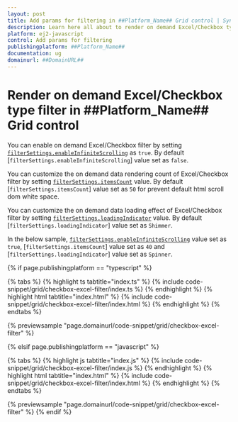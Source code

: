 ```yaml
---
layout: post
title: Add params for filtering in ##Platform_Name## Grid control | Syncfusion
description: Learn here all about to render on demand Excel/Checkbox type filter in Syncfusion ##Platform_Name## Grid control of Syncfusion Essential JS 2 and more.
platform: ej2-javascript
control: Add params for filtering 
publishingplatform: ##Platform_Name##
documentation: ug
domainurl: ##DomainURL##
---
```


# Render on demand Excel/Checkbox type filter in ##Platform_Name## Grid control

You can enable on demand Excel/Checkbox filter by setting [`filterSettings.enableInfiniteScrolling`](../../api/grid/filterSettings#enableInfiniteScrolling) as `true`. By default [`filterSettings.enableInfiniteScrolling`] value set as `false`.

You can customize the on demand data rendering count of Excel/Checkbox filter by setting [`filterSettings.itemsCount`](../../api/grid/filterSettings#itemsCount) value. By default [`filterSettings.itemsCount`] value set as `50` for prevent default html scroll dom white space.

You can customize the on demand data loading effect of Excel/Checkbox filter by setting [`filterSettings.loadingIndicator`](../../api/grid/filterSettings#loadingIndicator) value. By default [`filterSettings.loadingIndicator`] value set as `Shimmer`.

In the below sample, [`filterSettings.enableInfiniteScrolling`](../../api/grid/filterSettings#enableInfiniteScrolling) value set as `true`, [`filterSettings.itemsCount`] value set as `40` and [`filterSettings.loadingIndicator`] value set as `Spinner`.

{% if page.publishingplatform == "typescript" %}

 {% tabs %}
{% highlight ts tabtitle="index.ts" %}
{% include code-snippet/grid/checkbox-excel-filter/index.ts %}
{% endhighlight %}
{% highlight html tabtitle="index.html" %}
{% include code-snippet/grid/checkbox-excel-filter/index.html %}
{% endhighlight %}
{% endtabs %}

{% previewsample "page.domainurl/code-snippet/grid/checkbox-excel-filter" %}

{% elsif page.publishingplatform == "javascript" %}

{% tabs %}
{% highlight js tabtitle="index.js" %}
{% include code-snippet/grid/checkbox-excel-filter/index.js %}
{% endhighlight %}
{% highlight html tabtitle="index.html" %}
{% include code-snippet/grid/checkbox-excel-filter/index.html %}
{% endhighlight %}
{% endtabs %}

{% previewsample "page.domainurl/code-snippet/grid/checkbox-excel-filter" %}
{% endif %}
